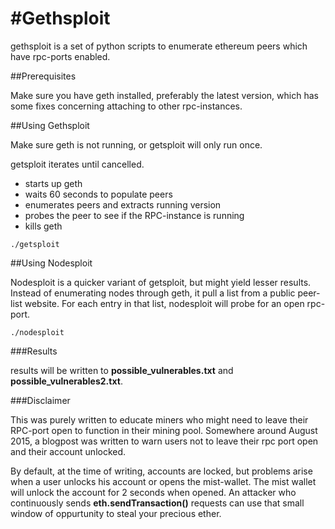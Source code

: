 #Gethsploit
====

gethsploit is a set of python scripts to enumerate ethereum peers which have rpc-ports enabled.

##Prerequisites

Make sure you have geth installed, preferably the latest version, which has some fixes concerning attaching to other rpc-instances.

##Using Gethsploit

Make sure geth is not running, or getsploit will only run once. 

getsploit iterates until cancelled.

- starts up geth
- waits 60 seconds to populate peers
- enumerates peers and extracts running version
- probes the peer to see if the RPC-instance is running
- kills geth

```
./getsploit
```

##Using Nodesploit

Nodesploit is a quicker variant of getsploit, but might yield lesser results. Instead of enumerating nodes through geth, it pull a list from a public peer-list website.
For each entry in that list, nodesploit will probe for an open rpc-port.

```
./nodesploit
```

###Results

results will be written to **possible_vulnerables.txt** and **possible_vulnerables2.txt**.

###Disclaimer

This was purely written to educate miners who might need to leave their RPC-port open to function in their mining pool.
Somewhere around August 2015, a blogpost was written to warn users not to leave their rpc port open and their account unlocked.

By default, at the time of writing, accounts are locked, but problems arise when a user unlocks his account or opens the mist-wallet.
The mist wallet will unlock the account for 2 seconds when opened. An attacker who continuously sends **eth.sendTransaction()** requests
can use that small window of oppurtunity to steal your precious ether.


